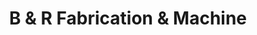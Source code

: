 ---
title: "B & R Fabrication & Machine"
url: /allentown/b-and-r-fabrication-and-machine/
shop: shop
---